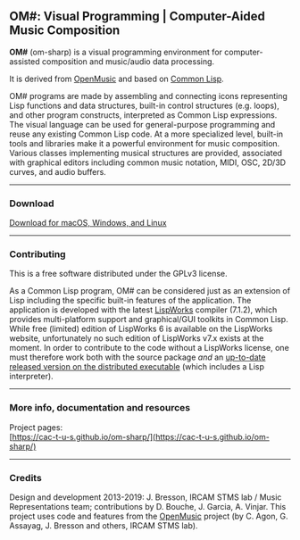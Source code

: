 
## **OM#**: Visual Programming | Computer-Aided Music Composition


**OM#** (om-sharp) is a visual programming environment for computer-assisted composition and music/audio data processing.

It is derived from [OpenMusic](http://repmus.ircam.fr/openmusic/) and based on [Common Lisp](http://www.gigamonkeys.com/book/introduction-why-lisp.html). 

OM# programs are made by assembling and connecting icons representing Lisp functions and data structures, built-in control structures (e.g. loops), and other program constructs, interpreted as Common Lisp expressions. 
The visual language can be used for general-purpose programming and reuse any existing Common Lisp code. 
At a more specialized level, built-in tools and libraries make it a powerful environment for music composition. Various classes implementing musical structures are provided, associated with graphical editors including common music notation, MIDI, OSC, 2D/3D curves, and audio buffers.

------

### Download

[Download for macOS, Windows, and Linux](https://github.com/cac-t-u-s/om-sharp/releases/latest)


------

### Contributing

This is a free software distributed under the GPLv3 license. 

As a Common Lisp program, OM# can be considered just as an extension of Lisp including the specific built-in features of the application.
The application is developed with the latest [LispWorks](http://www.lispworks.com/) compiler (7.1.2), which provides multi-platform support and graphical/GUI toolkits in Common Lisp. While free (limited) edition of LispWorks 6 is available on the LispWorks website, unfortunately no such edition of LispWorks v7.x exists at the moment.
In order to contribute to the code without a LispWorks license, one must therefore work both with the source package _and_ an [up-to-date released version on the distributed executable](https://github.com/cac-t-u-s/om-sharp/releases/latest) (which includes a Lisp interpreter).

------

### More info, documentation and resources

Project pages:    
[https://cac-t-u-s.github.io/om-sharp/](https://cac-t-u-s.github.io/om-sharp/)


------

### Credits

Design and development 2013-2019: J. Bresson, IRCAM STMS lab / Music Representations team; contributions by D. Bouche, J. Garcia, A. Vinjar.
This project uses code and features from the [OpenMusic](https://github.com/openmusic-project/openmusic/) project (by C. Agon, G. Assayag, J. Bresson and others, IRCAM STMS lab). 
